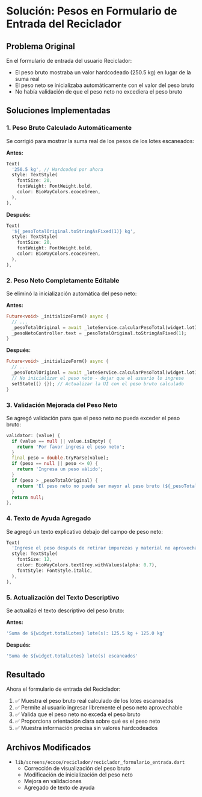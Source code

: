 # Solución: Pesos en Formulario de Entrada del Reciclador

## Problema Original
En el formulario de entrada del usuario Reciclador:
- El peso bruto mostraba un valor hardcodeado (250.5 kg) en lugar de la suma real
- El peso neto se inicializaba automáticamente con el valor del peso bruto
- No había validación de que el peso neto no excediera el peso bruto

## Soluciones Implementadas

### 1. Peso Bruto Calculado Automáticamente
Se corrigió para mostrar la suma real de los pesos de los lotes escaneados:

**Antes:**
```dart
Text(
  '250.5 kg', // Hardcoded por ahora
  style: TextStyle(
    fontSize: 20,
    fontWeight: FontWeight.bold,
    color: BioWayColors.ecoceGreen,
  ),
),
```

**Después:**
```dart
Text(
  '${_pesoTotalOriginal.toStringAsFixed(1)} kg',
  style: TextStyle(
    fontSize: 20,
    fontWeight: FontWeight.bold,
    color: BioWayColors.ecoceGreen,
  ),
),
```

### 2. Peso Neto Completamente Editable
Se eliminó la inicialización automática del peso neto:

**Antes:**
```dart
Future<void> _initializeForm() async {
  // ...
  _pesoTotalOriginal = await _loteService.calcularPesoTotal(widget.lotIds);
  _pesoNetoController.text = _pesoTotalOriginal.toStringAsFixed(1);
}
```

**Después:**
```dart
Future<void> _initializeForm() async {
  // ...
  _pesoTotalOriginal = await _loteService.calcularPesoTotal(widget.lotIds);
  // No inicializar el peso neto - dejar que el usuario lo ingrese
  setState(() {}); // Actualizar la UI con el peso bruto calculado
}
```

### 3. Validación Mejorada del Peso Neto
Se agregó validación para que el peso neto no pueda exceder el peso bruto:

```dart
validator: (value) {
  if (value == null || value.isEmpty) {
    return 'Por favor ingresa el peso neto';
  }
  final peso = double.tryParse(value);
  if (peso == null || peso <= 0) {
    return 'Ingresa un peso válido';
  }
  if (peso > _pesoTotalOriginal) {
    return 'El peso neto no puede ser mayor al peso bruto (${_pesoTotalOriginal.toStringAsFixed(1)} kg)';
  }
  return null;
},
```

### 4. Texto de Ayuda Agregado
Se agregó un texto explicativo debajo del campo de peso neto:

```dart
Text(
  'Ingrese el peso después de retirar impurezas y material no aprovechable',
  style: TextStyle(
    fontSize: 12,
    color: BioWayColors.textGrey.withValues(alpha: 0.7),
    fontStyle: FontStyle.italic,
  ),
),
```

### 5. Actualización del Texto Descriptivo
Se actualizó el texto descriptivo del peso bruto:

**Antes:**
```dart
'Suma de ${widget.totalLotes} lote(s): 125.5 kg + 125.0 kg'
```

**Después:**
```dart
'Suma de ${widget.totalLotes} lote(s) escaneados'
```

## Resultado

Ahora el formulario de entrada del Reciclador:
1. ✅ Muestra el peso bruto real calculado de los lotes escaneados
2. ✅ Permite al usuario ingresar libremente el peso neto aprovechable
3. ✅ Valida que el peso neto no exceda el peso bruto
4. ✅ Proporciona orientación clara sobre qué es el peso neto
5. ✅ Muestra información precisa sin valores hardcodeados

## Archivos Modificados

- `lib/screens/ecoce/reciclador/reciclador_formulario_entrada.dart`
  - Corrección de visualización del peso bruto
  - Modificación de inicialización del peso neto
  - Mejora en validaciones
  - Agregado de texto de ayuda